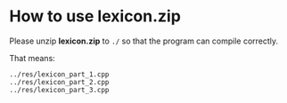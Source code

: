 How to use lexicon.zip
==========

Please unzip **lexicon.zip** to `./` so that the program can compile correctly.

That means:

    ../res/lexicon_part_1.cpp
    ../res/lexicon_part_2.cpp
    ../res/lexicon_part_3.cpp
